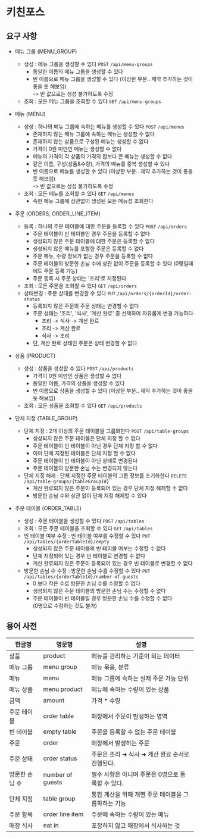 # 키친포스

## 요구 사항

- 메뉴 그룹 (MENU_GROUP)
  - 생성 : 메뉴 그룹을 생성할 수 있다 `POST` `/api/menu-groups`
    + 동일한 이름의 메뉴 그룹을 생성할 수 있다
    + 빈 이름으로 메뉴 그룹을 생성할 수 있다 (이상한 부분.. 제약 추가하는 것이 좋을 듯 해보임)
      <br>-> 빈 값으로는 생성 불가하도록 수정
  - 조회 : 모든 메뉴 그룹을 조회할 수 있다 `GET` `/api/menu-groups`


- 메뉴 (MENU)
  - 생성 : 하나의 메뉴 그룹에 속하는 메뉴를 생성할 수 있다 `POST` `/api/menus`
    + 존재하지 않는 메뉴 그룹에 속하는 메뉴는 생성할 수 없다
    + 존재하지 않는 상품으로 구성된 메뉴는 생성할 수 없다
    + 가격이 0원 미만인 메뉴는 생성할 수 없다
    + 메뉴의 가격이 각 상품의 가격의 합보다 큰 메뉴는 생성할 수 없다
    + 같은 이름, 구성(상품&수량), 가격의 메뉴를 중복 생성할 수 있다
    + 빈 이름으로 메뉴를 생성할 수 있다 (이상한 부분.. 제약 추가하는 것이 좋을 듯 해보임)
      <br>-> 빈 값으로는 생성 불가하도록 수정
  - 조회 : 모든 메뉴를 조회할 수 있다 `GET` `/api/menus`
    + 속한 메뉴 그룹에 상관없이 생성된 모든 메뉴성 조회한다


- 주문 (ORDERS, ORDER_LINE_ITEM)
  - 등록 : 하나의 주문 테이블에 대한 주문을 등록할 수 있다 `POST` `/api/orders`
    + 주문 테이블이 빈 테이블인 경우 주문을 등록할 수 없다
    + 생성되지 않은 주문 테이블에 대한 주문은 등록할 수 없다
    + 생성되지 않은 메뉴를 포함한 주문은 등록할 수 없다
    + 주문 메뉴, 수량 정보가 없는 경우 주문을 등록할 수 없다
    + 주문 테이블의 방문한 손님 수에 상관 없이 주문을 등록할 수 있다 (0명일때에도 주문 등록 가능)
    + 주문 등록 시 주문 상태는 '조리'로 지정된다
  - 조회 : 모든 주문을 조회할 수 있다 `GET` `/api/orders`
  - 상태변경 : 주문 상태를 변경할 수 있다 `PUT` `/api/orders/{orderId}/order-status`
    + 등록되지 않은 주문의 주문 상태는 변경할 수 없다
    + 주문 상태는 '조리', '식사', '계산 완료' 중 선택하여 자유롭게 변경 가능하다
      * 조리 -> 식사 -> 계산 완료
      * 조리 -> 계산 완료
      * 식사 -> 조리
    + 단, 계산 완료 상태인 주문은 상태 변경할 수 없다


- 상품 (PRODUCT)
  - 생성 : 상품을 생성할 수 있다 `POST` `/api/products`
    + 가격이 0원 미만인 상품은 생성할 수 없다
    + 동일한 이름, 가격의 상품을 생성할 수 있다
    + 빈 이름으로 상품을 생성할 수 있다 (이상한 부분.. 제약 추가하는 것이 좋을 듯 해보임)
  - 조회 : 모든 상품을 조회할 수 있다 `GET` `/api/products`


- 단체 지정 (TABLE_GROUP)
  - 단체 지정 : 2개 이상의 주문 테이블을 그룹화한다 `POST` `/api/table-groups`
    + 생성되지 않은 주문 테이블은 단체 지정 할 수 없다
    + 주문 테이블이 빈 테이블이 아닌 경우 단체 지정 할 수 없다
    + 이미 단체 지정된 테이블은 단체 지정 할 수 없다
    + 주문 테이블이 빈 테이블이 아닌 상태로 변경된다
    + 주문 테이블의 방문한 손님 수는 변경되지 않는다
  - 단체 지정 해제 : 단체 지정한 주문 테이블의 그룹 정보를 초기화한다 `DELETE` `/api/table-groups/{tableGroupId}`
    + 계산 완료되지 않은 주문이 등록되어 있는 경우 단체 지정 해제할 수 없다
    + 방문한 손님 수와 상관 없이 단체 지정 해제할 수 있다


- 주문 테이블 (ORDER_TABLE)
  - 생성 : 주문 테이블을 생성할 수 있다 `POST` `/api/tables`
  - 조회 : 모든 주문 테이블을 조회할 수 있다 `GET` `/api/tables`
  - 빈 테이블 여부 수정 : 빈 테이블 여부를 수정할 수 있다 `PUT` `/api/tables/{orderTableId}/empty`
    + 생성되지 않은 주문 테이블의 빈 테이블 여부는 수정할 수 없다
    + 단체 지정되어 있는 경우 빈 테이블로 변경할 수 없다
    + 계산 완료되지 않은 주문이 등록되어 있는 경우 빈 테이블로 변경할 수 없다
  - 방문한 손님 수 수정 : 방문한 손님 수를 수정할 수 있다 `PUT` `/api/tables/{orderTableId}/number-of-guests`
    + 0 보다 작은 수로 방문한 손님 수를 수정할 수 없다
    + 생성되지 않은 주문 테이블의 방문한 손님 수는 수정할 수 없다
    + 주문 테이블이 빈 테이블일 경우 방문한 손님 수를 수정할 수 없다
      <br>(0명으로 수정하는 것도 불가)


## 용어 사전

| 한글명 | 영문명 | 설명 |
| --- | --- | --- |
| 상품 | product | 메뉴를 관리하는 기준이 되는 데이터 |
| 메뉴 그룹 | menu group | 메뉴 묶음, 분류 |
| 메뉴 | menu | 메뉴 그룹에 속하는 실제 주문 가능 단위 |
| 메뉴 상품 | menu product | 메뉴에 속하는 수량이 있는 상품 |
| 금액 | amount | 가격 * 수량 |
| 주문 테이블 | order table | 매장에서 주문이 발생하는 영역 |
| 빈 테이블 | empty table | 주문을 등록할 수 없는 주문 테이블 |
| 주문 | order | 매장에서 발생하는 주문 |
| 주문 상태 | order status | 주문은 조리 ➜ 식사 ➜ 계산 완료 순서로 진행된다. |
| 방문한 손님 수 | number of guests | 필수 사항은 아니며 주문은 0명으로 등록할 수 있다. |
| 단체 지정 | table group | 통합 계산을 위해 개별 주문 테이블을 그룹화하는 기능 |
| 주문 항목 | order line item | 주문에 속하는 수량이 있는 메뉴 |
| 매장 식사 | eat in | 포장하지 않고 매장에서 식사하는 것 |
